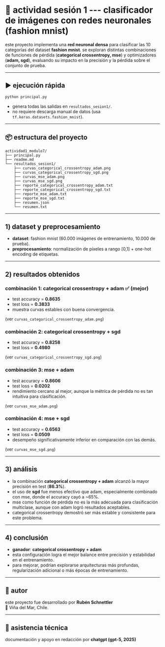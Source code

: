 # 📘 actividad sesión 1 --- clasificador de imágenes con redes neuronales (fashion mnist)

este proyecto implementa una **red neuronal densa** para clasificar las
10 categorías del dataset **fashion mnist**. se exploran distintas
combinaciones de funciones de pérdida (**categorical crossentropy, mse**)
y optimizadores (**adam, sgd**), evaluando su impacto en la precisión y
la pérdida sobre el conjunto de prueba.

---

## ▶️ ejecución rápida

```bash
python principal.py
```

- genera todas las salidas en `resultados_sesion1/`.  
- no requiere descarga manual de datos (usa `tf.keras.datasets.fashion_mnist`).  

---

## 📦 estructura del proyecto

```
actividad1_modulo7/
├── principal.py
├── readme.md
└── resultados_sesion1/
    ├── curvas_categorical_crossentropy_adam.png
    ├── curvas_categorical_crossentropy_sgd.png
    ├── curvas_mse_adam.png
    ├── curvas_mse_sgd.png
    ├── reporte_categorical_crossentropy_adam.txt
    ├── reporte_categorical_crossentropy_sgd.txt
    ├── reporte_mse_adam.txt
    ├── reporte_mse_sgd.txt
    ├── resumen.json
    └── resumen.txt
```

---

## 1) dataset y preprocesamiento

- **dataset**: fashion mnist (60.000 imágenes de entrenamiento,
  10.000 de prueba).  
- **preprocesamiento**: normalización de píxeles a rango [0,1] +
  one-hot encoding de etiquetas.  

---

## 2) resultados obtenidos

### combinación 1: categorical crossentropy + adam ✅ (mejor)

- test accuracy = **0.8635**  
- test loss = **0.3833**  
- muestra curvas estables con buena convergencia.  

(ver `curvas_categorical_crossentropy_adam.png`)

### combinación 2: categorical crossentropy + sgd

- test accuracy = **0.8258**  
- test loss = **0.4980**  

(ver `curvas_categorical_crossentropy_sgd.png`)

### combinación 3: mse + adam

- test accuracy = **0.8606**  
- test loss = **0.0202**  
- rendimiento cercano al mejor, aunque la métrica de pérdida no es tan
  intuitiva para clasificación.  

(ver `curvas_mse_adam.png`)

### combinación 4: mse + sgd

- test accuracy = **0.6563**  
- test loss = **0.0509**  
- desempeño significativamente inferior en comparación con las demás.  

(ver `curvas_mse_sgd.png`)

---

## 3) análisis

- la combinación **categorical crossentropy + adam** alcanzó la mayor
  precisión en test (**86.3%**).  
- el uso de **sgd** fue menos efectivo que adam, especialmente combinado
  con mse, donde el accuracy cayó a ~65%.  
- mse como función de pérdida no es la más adecuada para clasificación
  multiclase, aunque con adam logró resultados aceptables.  
- categorical crossentropy demostró ser más estable y consistente para
  este problema.  

---

## 4) conclusión

- **ganador**: **categorical crossentropy + adam**  
- esta configuración logra el mejor balance entre precisión y
  estabilidad en el entrenamiento.  
- para mejorar, podrían explorarse arquitecturas más profundas,
  regularización adicional o más épocas de entrenamiento.  

---

## 👤 autor

este proyecto fue desarrollado por **Rubén Schnettler**  
📍 Viña del Mar, Chile.  

---

## 🤖 asistencia técnica

documentación y apoyo en redacción por **chatgpt (gpt-5, 2025)**
